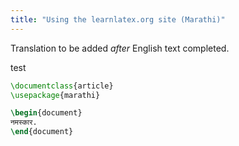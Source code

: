 ```yaml
---
title: "Using the learnlatex.org site (Marathi)"
---
```

Translation to be added _after_ English text completed.



test

```latex
\documentclass{article}
\usepackage{marathi}

\begin{document}
नमस्कार.
\end{document}
```
